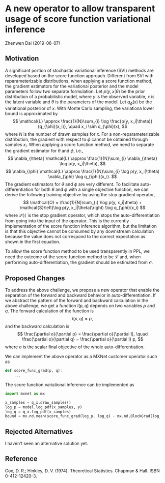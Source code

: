 # A new operator to allow transparent usage of score function variational inference

Zhenwen Dai (2019-06-07)

## Motivation

A significant portion of stochastic variational inference (SVI) methods are developed based on the score function approach. Different from SVI with reparameterizable distributions, when applying a score function method, the gradient estimators for the variational posterior and the model parameters follow two separate formulation. Let $p(y, x | \theta)$ be the prior distribution of a probabilistic model, where $y$ is the observed variable, $x$ is the latent variable and $\theta$ is the parameters of the model. Let $q_{\phi}(x)$ be the variational posterior of $x$. With Monte Carlo sampling, the variationa lower bound is approximated by
$$
\mathcal{L} \approx \frac{1}{N}\sum_{i} \log \frac{p(y, x_i|\theta)}{q_{\phi}(x_i)}, \quad x_i \sim q_{\phi}(x),
$$
where $N$ is the number of drawn samples for $x$. For a non-reparameterizable distribution, the gradient with respect to $\phi$ cannot be obtained through samples $x_i$. When applying a score function method, we need to separate the gradient estimator for $\theta$ and $\phi$, i.e.,
$$
\nabla_{\theta} \mathcal{L} \approx \frac{1}{N}\sum_{i}  \nabla_{\theta} \log p(y, x_i|\theta),
$$
$$
\nabla_{\phi} \mathcal{L} \approx \frac{1}{N}\sum_{i} \log p(y, x_i|\theta) \nabla_{\phi} \log  q_{\phi}(x_i).
$$
The gradient estimators for $\theta$ and $\phi$ are very different. To facilitate auto-differentiation for both $\theta$ and $\phi$ with a single objective function, we can derive the following training objective by using the stop gradient operator,
$$
\mathcal{O} = \frac{1}{N}\sum_{i} \log p(y, x_i|\theta) + \mathcal{S}\left(\log p(y, x_i|\theta)\right) \log  q_{\phi}(x_i)
$$
where $\mathcal{S}(\cdot)$ is the stop gradient operator, which stops the auto-differentiation from going into the input of the operator. This is the currently implementation of the score function inference algorithm, but the limitation is that this objective cannot be consumed by any downstream calculation because the value does not correspond to the correct expectation as shown in the first equation.   

To allow the score function method to be used transparently in PPL, we need the outcome of the score function method to be $\mathcal{L}$ and, when performing auto-differentiation, the gradient should be estimated from $\mathcal{O}$.


## Proposed Changes

To address the above challenge, we propose a new operator that enable the separation of the forward and backward behavior in auto-differentiation. If we abstract the pattern of the forward and backward calculation in the above challenge, we get a function $l(p, q)$ depends on two variables $p$ and $q$. The forward calculation of the function is
$$
l(p, q) = p,
$$
and the backward calculation is
$$
\frac{\partial o}{\partial p} = \frac{\partial o}{\partial l}, \quad \frac{\partial o}{\partial q} = \frac{\partial o}{\partial l} p,
$$
where $o$ is the scalar final objective of the whole auto-differentiation.

We can implement the above operator as a MXNet customer operator such as
```python
def score_func_grad(p, q):
    ...
```

The score function variational inference can be implemented as
```python
import mxnet as mx

x_samples = q_x.draw_samples()
log_p = model.log_pdf(x_samples, y)
log_q = q_x.log_pdf(x_samples)
bound = mx.nd.mean(score_func_grad(log_p, log_q) - mx.nd.BlockGrad(log_q))
```

## Rejected Alternatives

I haven't seen an alternative solution yet.

## Reference

Cox, D. R.; Hinkley, D. V. (1974). Theoretical Statistics. Chapman & Hall. ISBN 0-412-12420-3.
